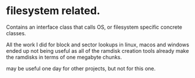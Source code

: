 # filesystem related.

Contains an interface class that calls OS, or filesystem specific concrete classes.

All the work I did for block and sector lookups
in linux, macos and windows ended up not 
being useful as all of the ramdisk creation 
tools already make the ramdisks in terms of 
one megabyte chunks.

may be useful one day for other projects, but
not for this one.


